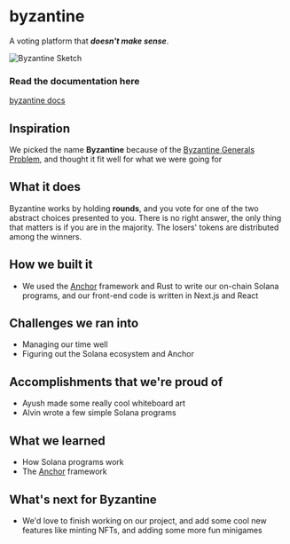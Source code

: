 # byzantine
A voting platform that ___doesn't make sense___.

![Byzantine Sketch](https://github.com/polarvoid/byzantine/blob/main/images/sketch.png?raw=true)

### Read the documentation here
[byzantine docs](https://polarvoid.github.io/byzantine/byzantine/)

## Inspiration
We picked the name **Byzantine** because of the [Byzantine Generals Problem](https://en.wikipedia.org/wiki/Byzantine_fault), and thought it fit well for what we were going for

## What it does
Byzantine works by holding **rounds**, and you vote for one of the two abstract choices presented to you. There is no right answer, the only thing that matters is if you are in the majority. The losers' tokens are distributed among the winners.

## How we built it
- We used the [Anchor](https://www.anchor-lang.com/) framework and Rust to write our on-chain Solana programs, and our front-end code is written in Next.js and React

## Challenges we ran into
- Managing our time well
- Figuring out the Solana ecosystem and Anchor

## Accomplishments that we're proud of
- Ayush made some really cool whiteboard art
- Alvin wrote a few simple Solana programs

## What we learned
- How Solana programs work
- The [Anchor](https://www.anchor-lang.com/) framework

## What's next for Byzantine
- We'd love to finish working on our project, and add some cool new features like minting NFTs, and adding some more fun minigames
